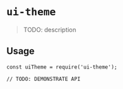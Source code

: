 # `ui-theme`

> TODO: description

## Usage

```
const uiTheme = require('ui-theme');

// TODO: DEMONSTRATE API
```

